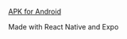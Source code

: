 [APK for Android](https://drive.google.com/file/d/1MgBAA5QdSmfzTphb9R8Stl0bAnGrStL6/view?usp=share_link)

Made with React Native and Expo
